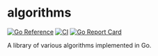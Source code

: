 # algorithms

[![Go Reference](https://pkg.go.dev/badge/github.com/denpeshkov/algorithms.svg)](https://pkg.go.dev/github.com/denpeshkov/algorithms)
[![CI](https://github.com/denpeshkov/algorithms/actions/workflows/ci.yml/badge.svg)](https://github.com/denpeshkov/algorithms/actions/workflows/ci.yml)
[![Go Report Card](https://goreportcard.com/badge/github.com/denpeshkov/algorithms)](https://goreportcard.com/report/github.com/denpeshkov/algorithms)

A library of various algorithms implemented in Go.
